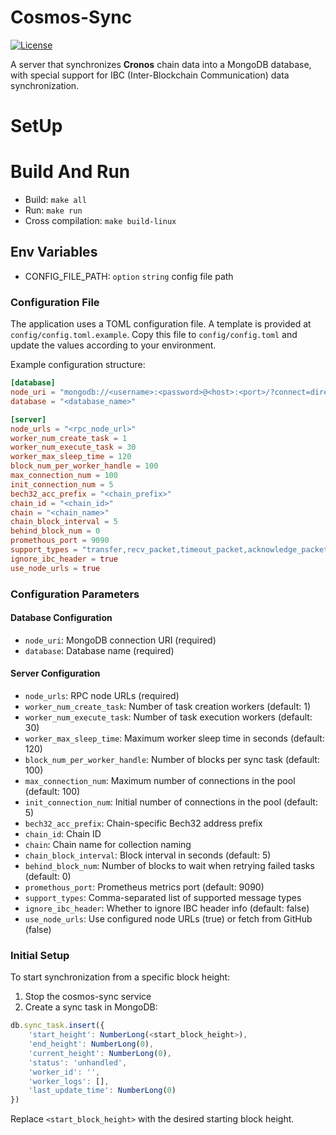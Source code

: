 # Cosmos-Sync

[![License](https://img.shields.io/badge/License-Apache%202.0-blue.svg)](LICENSE)

A server that synchronizes **Cronos** chain data into a MongoDB database, with special support for IBC (Inter-Blockchain Communication) data synchronization.


# SetUp

# Build And Run

- Build: `make all`
- Run: `make run`
- Cross compilation: `make build-linux`

## Env Variables

- CONFIG_FILE_PATH: `option` `string` config file path

### Configuration File

The application uses a TOML configuration file. A template is provided at `config/config.toml.example`.
Copy this file to `config/config.toml` and update the values according to your environment.

Example configuration structure:

```toml
[database]
node_uri = "mongodb://<username>:<password>@<host>:<port>/?connect=direct&authSource=<database>"
database = "<database_name>"

[server]
node_urls = "<rpc_node_url>"
worker_num_create_task = 1
worker_num_execute_task = 30
worker_max_sleep_time = 120
block_num_per_worker_handle = 100
max_connection_num = 100
init_connection_num = 5
bech32_acc_prefix = "<chain_prefix>"
chain_id = "<chain_id>"
chain = "<chain_name>"
chain_block_interval = 5
behind_block_num = 0
promethous_port = 9090
support_types = "transfer,recv_packet,timeout_packet,acknowledge_packet,update_client,channel_open_confirm"
ignore_ibc_header = true
use_node_urls = true
```

### Configuration Parameters

#### Database Configuration
- `node_uri`: MongoDB connection URI (required)
- `database`: Database name (required)

#### Server Configuration
- `node_urls`: RPC node URLs (required)
- `worker_num_create_task`: Number of task creation workers (default: 1)
- `worker_num_execute_task`: Number of task execution workers (default: 30)
- `worker_max_sleep_time`: Maximum worker sleep time in seconds (default: 120)
- `block_num_per_worker_handle`: Number of blocks per sync task (default: 100)
- `max_connection_num`: Maximum number of connections in the pool (default: 100)
- `init_connection_num`: Initial number of connections in the pool (default: 5)
- `bech32_acc_prefix`: Chain-specific Bech32 address prefix
- `chain_id`: Chain ID
- `chain`: Chain name for collection naming
- `chain_block_interval`: Block interval in seconds (default: 5)
- `behind_block_num`: Number of blocks to wait when retrying failed tasks (default: 0)
- `promethous_port`: Prometheus metrics port (default: 9090)
- `support_types`: Comma-separated list of supported message types
- `ignore_ibc_header`: Whether to ignore IBC header info (default: false)
- `use_node_urls`: Use configured node URLs (true) or fetch from GitHub (false)

### Initial Setup

To start synchronization from a specific block height:

1. Stop the cosmos-sync service
2. Create a sync task in MongoDB:

```javascript
db.sync_task.insert({
    'start_height': NumberLong(<start_block_height>),
    'end_height': NumberLong(0),
    'current_height': NumberLong(0),
    'status': 'unhandled',
    'worker_id': '',
    'worker_logs': [],
    'last_update_time': NumberLong(0)
})
```

Replace `<start_block_height>` with the desired starting block height.